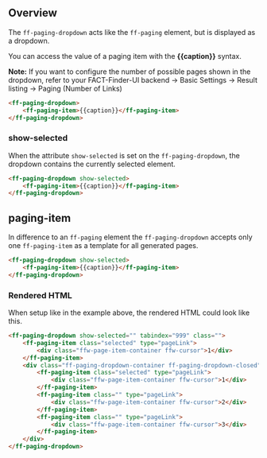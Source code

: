 ## Overview
The `ff-paging-dropdown` acts like the `ff-paging` element, but is displayed as a dropdown.

You can access the value of a paging item with the **{{caption}}** syntax.

**Note:** If you want to configure the number of possible pages shown in the dropdown, refer to your
FACT-Finder-UI backend -> Basic Settings -> Result listing -> Paging (Number of Links)

```html
<ff-paging-dropdown>
    <ff-paging-item>{{caption}}</ff-paging-item>
</ff-paging-dropdown>
```

### show-selected

When the attribute `show-selected` is set on the `ff-paging-dropdown`, the dropdown contains the currently selected element.

```html
<ff-paging-dropdown show-selected>
    <ff-paging-item>{{caption}}</ff-paging-item>
</ff-paging-dropdown>
```

## paging-item

In difference to an `ff-paging` element the `ff-paging-dropdown` accepts only one `ff-paging-item` as a template for all generated pages. 


```html
<ff-paging-dropdown show-selected>
    <ff-paging-item>{{caption}}</ff-paging-item>
</ff-paging-dropdown>
```

### Rendered HTML

When setup like in the example above, the rendered HTML could look like this.

```html
<ff-paging-dropdown show-selected="" tabindex="999" class="">
    <ff-paging-item class="selected" type="pageLink">
        <div class="ffw-page-item-container ffw-cursor">1</div>
    </ff-paging-item>
    <div class="ff-paging-dropdown-container ff-paging-dropdown-closed">
        <ff-paging-item class="selected" type="pageLink">
            <div class="ffw-page-item-container ffw-cursor">1</div>
        </ff-paging-item>
        <ff-paging-item class="" type="pageLink">
            <div class="ffw-page-item-container ffw-cursor">2</div>
        </ff-paging-item>
        <ff-paging-item class="" type="pageLink">
            <div class="ffw-page-item-container ffw-cursor">3</div>
        </ff-paging-item>
    </div>
</ff-paging-dropdown>
```